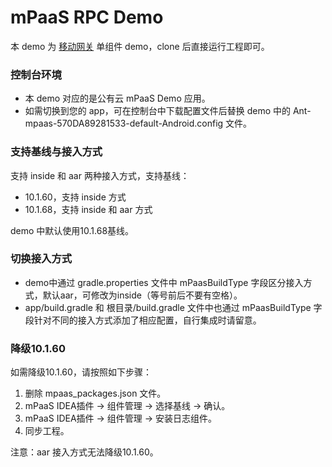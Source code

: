 # mPaaS RPC Demo

本 demo 为 [移动网关](https://help.aliyun.com/document_detail/49552.html?spm=a2c4g.11186623.6.672.24a53e5ebnWsY5) 单组件 demo，clone 后直接运行工程即可。

### 控制台环境

- 本 demo 对应的是公有云 mPaaS Demo 应用。
- 如需切换到您的 app，可在控制台中下载配置文件后替换 demo 中的 Ant-mpaas-570DA89281533-default-Android.config 文件。

### 支持基线与接入方式
支持 inside 和 aar 两种接入方式，支持基线：

- 10.1.60，支持 inside 方式
- 10.1.68，支持 inside 和 aar 方式
 
demo 中默认使用10.1.68基线。

### 切换接入方式

- demo中通过 gradle.properties 文件中 mPaasBuildType 字段区分接入方式，默认aar，可修改为inside（等号前后不要有空格）。
- app/build.gradle 和 根目录/build.gradle 文件中也通过 mPaasBuildType 字段针对不同的接入方式添加了相应配置，自行集成时请留意。

### 降级10.1.60
如需降级10.1.60，请按照如下步骤：

1. 删除 mpaas_packages.json 文件。
2. mPaaS IDEA插件 -> 组件管理 -> 选择基线 -> 确认。
3. mPaaS IDEA插件 -> 组件管理 -> 安装日志组件。
4. 同步工程。

注意：aar 接入方式无法降级10.1.60。
